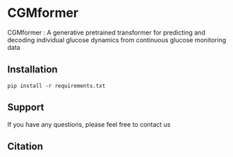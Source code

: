 # CGMformer

CGMformer : A generative pretrained transformer for predicting and decoding individual glucose dynamics from continuous glucose monitoring data 

## Installation

```
pip install -r requirements.txt
```



## Support

If you have any questions, please feel free to contact us  



## Citation
